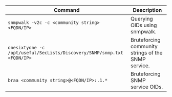
| **Command**                                                             | **Description**                                     |
| ----------------------------------------------------------------------- | --------------------------------------------------- |
| `snmpwalk -v2c -c <community string> <FQDN/IP>`                         | Querying OIDs using snmpwalk.                       |
| `onesixtyone -c /opt/useful/SecLists/Discovery/SNMP/snmp.txt <FQDN/IP>` | Bruteforcing community strings of the SNMP service. |
| `braa <community string>@<FQDN/IP>:.1.*`                                | Bruteforcing SNMP service OIDs.                     |
